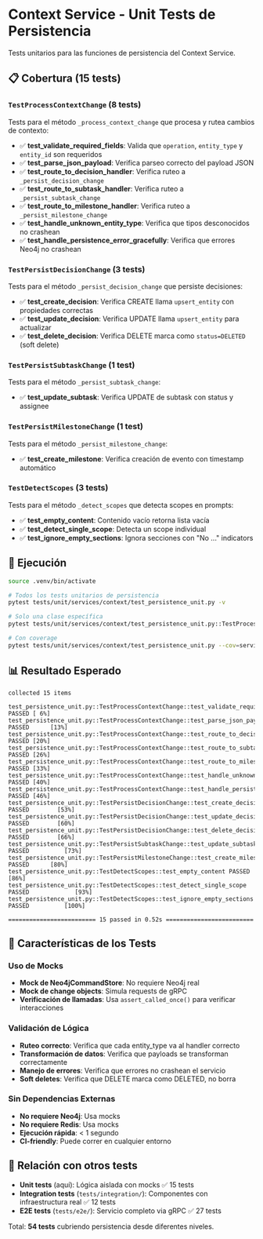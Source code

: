 # Context Service - Unit Tests de Persistencia

Tests unitarios para las funciones de persistencia del Context Service.

## 📋 Cobertura (15 tests)

### `TestProcessContextChange` (8 tests)
Tests para el método `_process_context_change` que procesa y rutea cambios de contexto:

- ✅ **test_validate_required_fields**: Valida que `operation`, `entity_type` y `entity_id` son requeridos
- ✅ **test_parse_json_payload**: Verifica parseo correcto del payload JSON
- ✅ **test_route_to_decision_handler**: Verifica ruteo a `_persist_decision_change` 
- ✅ **test_route_to_subtask_handler**: Verifica ruteo a `_persist_subtask_change`
- ✅ **test_route_to_milestone_handler**: Verifica ruteo a `_persist_milestone_change`
- ✅ **test_handle_unknown_entity_type**: Verifica que tipos desconocidos no crashean
- ✅ **test_handle_persistence_error_gracefully**: Verifica que errores Neo4j no crashean

### `TestPersistDecisionChange` (3 tests)
Tests para el método `_persist_decision_change` que persiste decisiones:

- ✅ **test_create_decision**: Verifica CREATE llama `upsert_entity` con propiedades correctas
- ✅ **test_update_decision**: Verifica UPDATE llama `upsert_entity` para actualizar
- ✅ **test_delete_decision**: Verifica DELETE marca como `status=DELETED` (soft delete)

### `TestPersistSubtaskChange` (1 test)
Tests para el método `_persist_subtask_change`:

- ✅ **test_update_subtask**: Verifica UPDATE de subtask con status y assignee

### `TestPersistMilestoneChange` (1 test)
Tests para el método `_persist_milestone_change`:

- ✅ **test_create_milestone**: Verifica creación de evento con timestamp automático

### `TestDetectScopes` (3 tests)
Tests para el método `_detect_scopes` que detecta scopes en prompts:

- ✅ **test_empty_content**: Contenido vacío retorna lista vacía
- ✅ **test_detect_single_scope**: Detecta un scope individual
- ✅ **test_ignore_empty_sections**: Ignora secciones con "No ..." indicators

## 🚀 Ejecución

```bash
source .venv/bin/activate

# Todos los tests unitarios de persistencia
pytest tests/unit/services/context/test_persistence_unit.py -v

# Solo una clase específica
pytest tests/unit/services/context/test_persistence_unit.py::TestProcessContextChange -v

# Con coverage
pytest tests/unit/services/context/test_persistence_unit.py --cov=services.context.server
```

## 📊 Resultado Esperado

```
collected 15 items

test_persistence_unit.py::TestProcessContextChange::test_validate_required_fields PASSED [ 6%]
test_persistence_unit.py::TestProcessContextChange::test_parse_json_payload PASSED      [13%]
test_persistence_unit.py::TestProcessContextChange::test_route_to_decision_handler PASSED [20%]
test_persistence_unit.py::TestProcessContextChange::test_route_to_subtask_handler PASSED [26%]
test_persistence_unit.py::TestProcessContextChange::test_route_to_milestone_handler PASSED [33%]
test_persistence_unit.py::TestProcessContextChange::test_handle_unknown_entity_type PASSED [40%]
test_persistence_unit.py::TestProcessContextChange::test_handle_persistence_error_gracefully PASSED [46%]
test_persistence_unit.py::TestPersistDecisionChange::test_create_decision PASSED        [53%]
test_persistence_unit.py::TestPersistDecisionChange::test_update_decision PASSED        [60%]
test_persistence_unit.py::TestPersistDecisionChange::test_delete_decision PASSED        [66%]
test_persistence_unit.py::TestPersistSubtaskChange::test_update_subtask PASSED          [73%]
test_persistence_unit.py::TestPersistMilestoneChange::test_create_milestone PASSED      [80%]
test_persistence_unit.py::TestDetectScopes::test_empty_content PASSED                   [86%]
test_persistence_unit.py::TestDetectScopes::test_detect_single_scope PASSED             [93%]
test_persistence_unit.py::TestDetectScopes::test_ignore_empty_sections PASSED          [100%]

========================= 15 passed in 0.52s =========================
```

## 🎯 Características de los Tests

### Uso de Mocks
- **Mock de Neo4jCommandStore**: No requiere Neo4j real
- **Mock de change objects**: Simula requests de gRPC
- **Verificación de llamadas**: Usa `assert_called_once()` para verificar interacciones

### Validación de Lógica
- **Ruteo correcto**: Verifica que cada entity_type va al handler correcto
- **Transformación de datos**: Verifica que payloads se transforman correctamente
- **Manejo de errores**: Verifica que errores no crashean el servicio
- **Soft deletes**: Verifica que DELETE marca como DELETED, no borra

### Sin Dependencias Externas
- **No requiere Neo4j**: Usa mocks
- **No requiere Redis**: Usa mocks
- **Ejecución rápida**: < 1 segundo
- **CI-friendly**: Puede correr en cualquier entorno

## 🔗 Relación con otros tests

- **Unit tests** (aquí): Lógica aislada con mocks ✅ 15 tests
- **Integration tests** (`tests/integration/`): Componentes con infraestructura real ✅ 12 tests
- **E2E tests** (`tests/e2e/`): Servicio completo via gRPC ✅ 27 tests

Total: **54 tests** cubriendo persistencia desde diferentes niveles.

